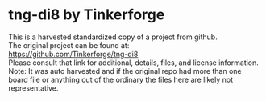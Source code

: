 
# tng-di8 by Tinkerforge  
This is a harvested standardized copy of a project from github.  
The original project can be found at:  
https://github.com/Tinkerforge/tng-di8  
Please consult that link for additional, details, files, and license information.  
Note: It was auto harvested and if the original repo had more than one board file or anything out of the ordinary the files here are likely not representative.  
    